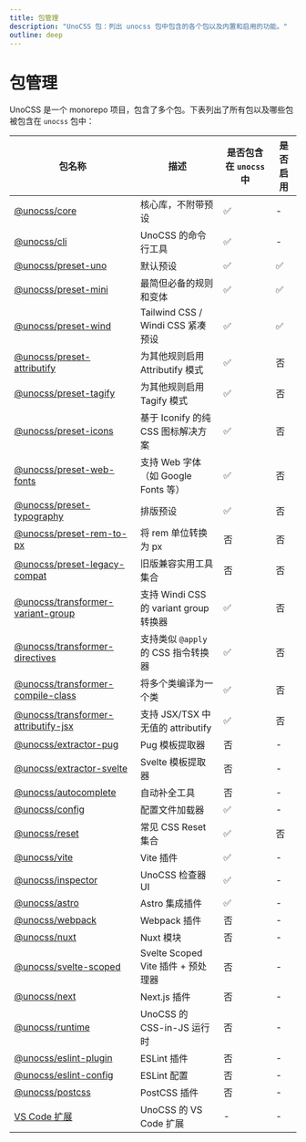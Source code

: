 ```yaml
---
title: 包管理
description: "UnoCSS 包：列出 unocss 包中包含的各个包以及内置和启用的功能。"
outline: deep
---
```


# 包管理

UnoCSS 是一个 monorepo 项目，包含了多个包。下表列出了所有包以及哪些包被包含在 `unocss` 包中：

| 包名称                                                               | 描述                                   | 是否包含在 `unocss` 中 | 是否启用 |
| -------------------------------------------------------------------- | -------------------------------------- | ---------------------- | -------- |
| [@unocss/core](/tools/core)                                          | 核心库，不附带预设                     | ✅                     | -        |
| [@unocss/cli](/integrations/cli)                                     | UnoCSS 的命令行工具                    | ✅                     | -        |
| [@unocss/preset-uno](/presets/uno)                                   | 默认预设                               | ✅                     | ✅       |
| [@unocss/preset-mini](/presets/mini)                                 | 最简但必备的规则和变体                 | ✅                     | ✅       |
| [@unocss/preset-wind](/presets/wind)                                 | Tailwind CSS / Windi CSS 紧凑预设      | ✅                     | ✅       |
| [@unocss/preset-attributify](/presets/attributify)                   | 为其他规则启用 Attributify 模式        | ✅                     | 否       |
| [@unocss/preset-tagify](/presets/tagify)                             | 为其他规则启用 Tagify 模式             | ✅                     | 否       |
| [@unocss/preset-icons](/presets/icons)                               | 基于 Iconify 的纯 CSS 图标解决方案     | ✅                     | 否       |
| [@unocss/preset-web-fonts](/presets/web-fonts)                       | 支持 Web 字体（如 Google Fonts 等）    | ✅                     | 否       |
| [@unocss/preset-typography](/presets/typography)                     | 排版预设                               | ✅                     | 否       |
| [@unocss/preset-rem-to-px](/presets/rem-to-px)                       | 将 rem 单位转换为 px                   | 否                     | 否       |
| [@unocss/preset-legacy-compat](/presets/legacy-compat)               | 旧版兼容实用工具集合                   | 否                     | 否       |
| [@unocss/transformer-variant-group](/transformers/variant-group)     | 支持 Windi CSS 的 variant group 转换器 | ✅                     | 否       |
| [@unocss/transformer-directives](/transformers/directives)           | 支持类似 `@apply` 的 CSS 指令转换器    | ✅                     | 否       |
| [@unocss/transformer-compile-class](/transformers/compile-class)     | 将多个类编译为一个类                   | ✅                     | 否       |
| [@unocss/transformer-attributify-jsx](/transformers/attributify-jsx) | 支持 JSX/TSX 中无值的 attributify      | ✅                     | 否       |
| [@unocss/extractor-pug](/extractors/pug)                             | Pug 模板提取器                         | 否                     | -        |
| [@unocss/extractor-svelte](/extractors/svelte)                       | Svelte 模板提取器                      | 否                     | -        |
| [@unocss/autocomplete](/tools/autocomplete)                          | 自动补全工具                           | 否                     | -        |
| [@unocss/config](/guide/config-file)                                 | 配置文件加载器                         | ✅                     | -        |
| [@unocss/reset](/guide/style-reset)                                  | 常见 CSS Reset 集合                    | ✅                     | 否       |
| [@unocss/vite](/integrations/vite)                                   | Vite 插件                              | ✅                     | -        |
| [@unocss/inspector](/tools/inspector)                                | UnoCSS 检查器 UI                       | ✅                     | -        |
| [@unocss/astro](/integrations/astro)                                 | Astro 集成插件                         | ✅                     | -        |
| [@unocss/webpack](/integrations/webpack)                             | Webpack 插件                           | 否                     | -        |
| [@unocss/nuxt](/integrations/nuxt)                                   | Nuxt 模块                              | 否                     | -        |
| [@unocss/svelte-scoped](/integrations/svelte-scoped)                 | Svelte Scoped Vite 插件 + 预处理器     | 否                     | -        |
| [@unocss/next](/integrations/next)                                   | Next.js 插件                           | 否                     | -        |
| [@unocss/runtime](/integrations/runtime)                             | UnoCSS 的 CSS-in-JS 运行时             | 否                     | -        |
| [@unocss/eslint-plugin](/integrations/eslint)                        | ESLint 插件                            | 否                     | -        |
| [@unocss/eslint-config](/integrations/eslint)                        | ESLint 配置                            | 否                     | -        |
| [@unocss/postcss](/integrations/postcss)                             | PostCSS 插件                           | 否                     | -        |
| [VS Code 扩展](/integrations/vscode)                                 | UnoCSS 的 VS Code 扩展                 | -                      | -        |
